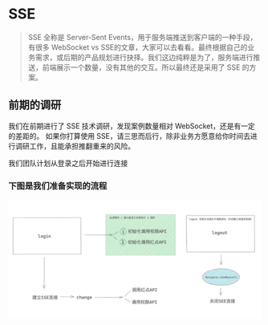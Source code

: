 # SSE
> SSE 全称是 Server-Sent Events，用于服务端推送到客户端的一种手段，有很多 WebSocket vs SSE的文章，大家可以去看看。最终根据自己的业务需求，或后期的产品规划进行抉择。我们这边纯粹是为了，服务端进行推送，前端展示一个数量，没有其他的交互。所以最终还是采用了 SSE 的方案。

## 前期的调研
我们在前期进行了 SSE 技术调研，发现案例数量相对 WebSocket，还是有一定的差距的。
如果你打算使用 SSE，请三思而后行，除非业务方愿意给你时间去进行调研工作，且能承担推翻重来的风险。

我们团队计划从登录之后开始进行连接

### 下图是我们准备实现的流程
![调研结果](../../../public/images/WX20220512-140446.png)

